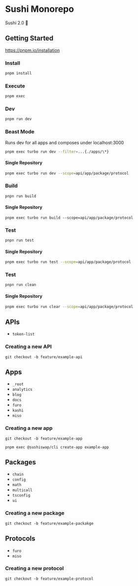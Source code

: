 # Sushi Monorepo

Sushi 2.0 🍣

## Getting Started

https://pnpm.io/installation

### Install

```bash
pnpm install
```

### Execute

```bash
pnpm exec
```

### Dev

```bash
pnpm run dev
```

### Beast Mode

Runs dev for all apps and composes under localhost:3000

```bash
pnpm exec turbo run dev --filter=...{./apps/\*}
```

#### Single Repository

```bash
pnpm exec turbo run dev --scope=api/app/package/protocol
```

### Build

```bash
pnpn run build
```

#### Single Repository

```
pnpm exec turbo run build --scope=api/app/package/protocol
```

### Test

```bash
pnpn run test
```

#### Single Repository

```bash
pnpm exec turbo run test --scope=api/app/package/protocol
```

### Test

```bash
pnpn run clean
```

#### Single Repository

```bash
pnpm exec turbo run clear --scope=api/app/package/protocol
```

## APIs

- `token-list`

### Creating a new API

`git checkout -b feature/example-api`

## Apps

- `_root`
- `analytics`
- `blog`
- `docs`
- `furo`
- `kashi`
- `miso`

### Creating a new app

`git checkout -b feature/example-app`

`pnpm exec @sushiswap/cli create-app example-app`

## Packages

- `chain`
- `config`
- `math`
- `multicall`
- `tsconfig`
- `ui`

### Creating a new package

`git checkout -b feature/example-packakge`

## Protocols

- `furo`
- `miso`

### Creating a new protocol

`git checkout -b feature/example-protocol`
